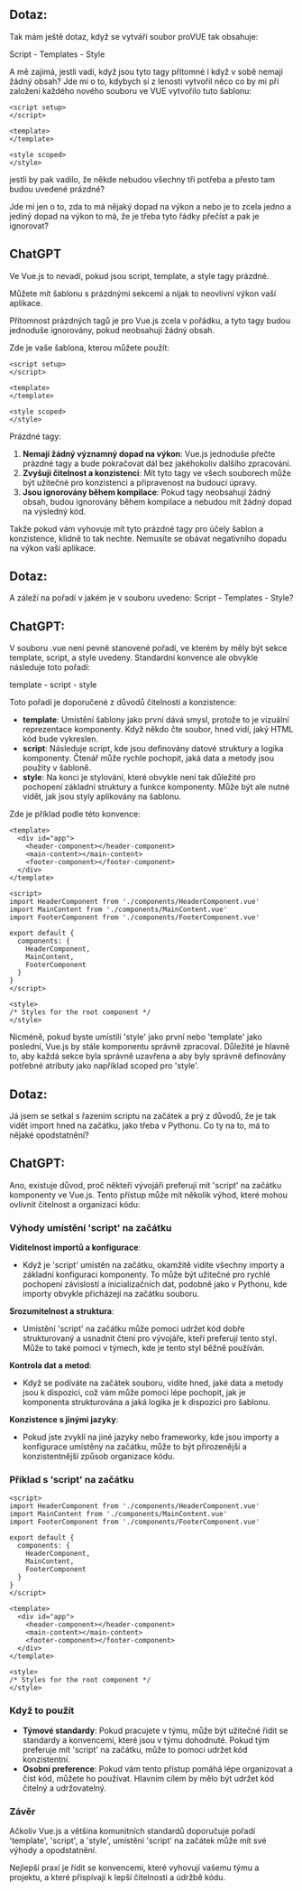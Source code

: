 ## Dotaz:

Tak mám ještě dotaz, když se vytváří soubor proVUE tak obsahuje:

Script - Templates - Style  

A mě zajímá, jestli vadí, když jsou tyto tagy přítomné i když v sobě nemají žádný obsah? Jde mi o to, kdybych si z lenosti vytvořil něco co by mi při založení každého nového souboru ve VUE vytvořilo tuto šablonu:

    <script setup>
    </script>
    
    <template>
    </template>
    
    <style scoped>
    </style>

jestli by pak vadilo, že někde nebudou všechny tři potřeba a přesto tam budou uvedené prázdné?

Jde mi jen o to, zda to má nějaký dopad na výkon a nebo je to zcela jedno a jediný dopad na výkon to má, že je třeba tyto řádky přečíst a pak je ignorovat?

## ChatGPT

Ve Vue.js to nevadí, pokud jsou script, template, a style tagy prázdné. 

Můžete mít šablonu s prázdnými sekcemi a nijak to neovlivní výkon vaší aplikace. 

Přítomnost prázdných tagů je pro Vue.js zcela v pořádku, a tyto tagy budou jednoduše ignorovány, pokud neobsahují žádný obsah.

Zde je vaše šablona, kterou můžete použít:

    <script setup>
    </script>
    
    <template>
    </template>
    
    <style scoped>
    </style>

Prázdné tagy:

1) **Nemají žádný významný dopad na výkon**: Vue.js jednoduše přečte prázdné tagy a bude pokračovat dál bez jakéhokoliv dalšího zpracování.
2) **Zvyšují čitelnost a konzistenci**: Mít tyto tagy ve všech souborech může být užitečné pro konzistenci a připravenost na budoucí úpravy.
3) **Jsou ignorovány během kompilace**: Pokud tagy neobsahují žádný obsah, budou ignorovány během kompilace a nebudou mít žádný dopad na výsledný kód.

Takže pokud vám vyhovuje mít tyto prázdné tagy pro účely šablon a konzistence, klidně to tak nechte. Nemusíte se obávat negativního dopadu na výkon vaší aplikace.


## Dotaz:

A záleží na pořadí v jakém je v souboru uvedeno: Script - Templates - Style?

## ChatGPT:

V souboru .vue není pevně stanovené pořadí, ve kterém by měly být sekce template, script, a style uvedeny. Standardní konvence ale obvykle následuje toto pořadí:

template - script - style

Toto pořadí je doporučené z důvodů čitelnosti a konzistence:

- **template**: Umístění šablony jako první dává smysl, protože to je vizuální reprezentace komponenty. Když někdo čte soubor, hned vidí, jaký HTML kód bude vykreslen.
- **script**: Následuje script, kde jsou definovány datové struktury a logika komponenty. Čtenář může rychle pochopit, jaká data a metody jsou použity v šabloně.
- **style**: Na konci je stylování, které obvykle není tak důležité pro pochopení základní struktury a funkce komponenty. Může být ale nutné vidět, jak jsou styly aplikovány na šablonu.

Zde je příklad podle této konvence:

    <template>
      <div id="app">
        <header-component></header-component>
        <main-content></main-content>
        <footer-component></footer-component>
      </div>
    </template>
    
    <script>
    import HeaderComponent from './components/HeaderComponent.vue'
    import MainContent from './components/MainContent.vue'
    import FooterComponent from './components/FooterComponent.vue'
    
    export default {
      components: {
        HeaderComponent,
        MainContent,
        FooterComponent
      }
    }
    </script>
    
    <style>
    /* Styles for the root component */
    </style>

Nicméně, pokud byste umístili 'style' jako první nebo 'template' jako poslední, Vue.js by stále komponentu správně zpracoval. 
Důležité je hlavně to, aby každá sekce byla správně uzavřena a aby byly správně definovány potřebné atributy jako například scoped pro 'style'.


## Dotaz:
Já jsem se setkal s řazením scriptu na začátek a prý z důvodů, že je tak vidět import hned na začátku, jako třeba v Pythonu. Co ty na to, má to nějaké opodstatnění?

## ChatGPT:

Ano, existuje důvod, proč někteří vývojáři preferují mít 'script' na začátku komponenty ve Vue.js. Tento přístup může mít několik výhod, které mohou ovlivnit čitelnost a organizaci kódu:

### Výhody umístění 'script' na začátku

**Viditelnost importů a konfigurace**:
- Když je 'script' umístěn na začátku, okamžitě vidíte všechny importy a základní konfiguraci komponenty. To může být užitečné pro rychlé pochopení závislostí a inicializačních dat, podobně jako v Pythonu, kde importy obvykle přicházejí na začátku souboru.

**Srozumitelnost a struktura**:
- Umístění 'script' na začátku může pomoci udržet kód dobře strukturovaný a usnadnit čtení pro vývojáře, kteří preferují tento styl. Může to také pomoci v týmech, kde je tento styl běžně používán.

**Kontrola dat a metod**:
- Když se podíváte na začátek souboru, vidíte hned, jaké data a metody jsou k dispozici, což vám může pomoci lépe pochopit, jak je komponenta strukturována a jaká logika je k dispozici pro šablonu.

**Konzistence s jinými jazyky**:
- Pokud jste zvyklí na jiné jazyky nebo frameworky, kde jsou importy a konfigurace umístěny na začátku, může to být přirozenější a konzistentnější způsob organizace kódu.

### Příklad s 'script' na začátku

    <script>
    import HeaderComponent from './components/HeaderComponent.vue'
    import MainContent from './components/MainContent.vue'
    import FooterComponent from './components/FooterComponent.vue'
    
    export default {
      components: {
        HeaderComponent,
        MainContent,
        FooterComponent
      }
    }
    </script>
    
    <template>
      <div id="app">
        <header-component></header-component>
        <main-content></main-content>
        <footer-component></footer-component>
      </div>
    </template>
    
    <style>
    /* Styles for the root component */
    </style>

### Když to použít
- **Týmové standardy**: Pokud pracujete v týmu, může být užitečné řídit se standardy a konvencemi, které jsou v týmu dohodnuté. Pokud tým preferuje mít 'script' na začátku, může to pomoci udržet kód konzistentní.
- **Osobní preference**: Pokud vám tento přístup pomáhá lépe organizovat a číst kód, můžete ho používat. Hlavním cílem by mělo být udržet kód čitelný a udržovatelný.

### Závěr
Ačkoliv Vue.js a většina komunitních standardů doporučuje pořadí 'template', 'script', a 'style', umístění 'script' na začátek může mít své výhody a opodstatnění. 

Nejlepší praxí je řídit se konvencemi, které vyhovují vašemu týmu a projektu, a které přispívají k lepší čitelnosti a údržbě kódu.


